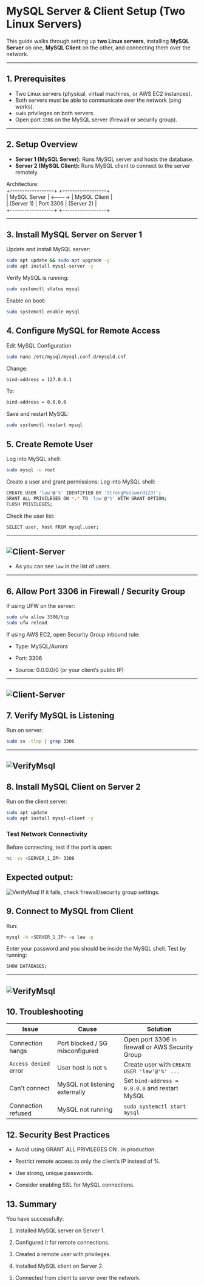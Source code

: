 # MySQL Server & Client Setup (Two Linux Servers)

This guide walks through setting up **two Linux servers**, installing **MySQL Server** on one, **MySQL Client** on the other, and connecting them over the network.

---

## 1. Prerequisites

- Two Linux servers (physical, virtual machines, or AWS EC2 instances).
- Both servers must be able to communicate over the network (ping works).
- `sudo` privileges on both servers.
- Open port `3306` on the MySQL server (firewall or security group).

---

## 2. Setup Overview

- **Server 1 (MySQL Server):** Runs MySQL server and hosts the database.
- **Server 2 (MySQL Client):** Runs MySQL client to connect to the server remotely.

Architecture:<br />
+------------------+ +------------------+ <br />
| MySQL Server | <----> | MySQL Client | <br />
| (Server 1) | Port 3306 | (Server 2) | <br />
+------------------+ +------------------+


---

## 3. Install MySQL Server on Server 1

Update and install MySQL server:

```bash
sudo apt update && sudo apt upgrade -y
sudo apt install mysql-server -y
```
Verify MySQL is running:
```bash
sudo systemctl status mysql
```
Enable on boot:
```bash
sudo systemctl enable mysql
```
## 4. Configure MySQL for Remote Access

Edit MySQL Configuration
```bash
sudo nano /etc/mysql/mysql.conf.d/mysqld.cnf
```
Change:
```bash
bind-address = 127.0.0.1
```
To:
```bash
bind-address = 0.0.0.0
```
Save and restart MySQL:
```bash
sudo systemctl restart mysql
```
## 5. Create Remote User

Log into MySQL shell:
```bash
sudo mysql -u root
```
Create a user and grant permissions:
Log into MySQL shell:
```bash
CREATE USER 'law'@'%' IDENTIFIED BY 'StrongPassword123!';
GRANT ALL PRIVILEGES ON *.* TO 'law'@'%' WITH GRANT OPTION;
FLUSH PRIVILEGES;

```
Check the user list:
```bash
SELECT user, host FROM mysql.user;
```
---
![Client-Server](../5.Client_Server_Architecture/images/1a.PNG)
---
- As you can see `law` in the list of users.
---
## 6. Allow Port 3306 in Firewall / Security Group

If using UFW on the server:
```bash
sudo ufw allow 3306/tcp
sudo ufw reload
```
If using AWS EC2, open Security Group inbound rule:

- Type: MySQL/Aurora

- Port: 3306

- Source: 0.0.0.0/0 (or your client’s public IP)
---
![Client-Server](../5.Client_Server_Architecture/images/1b.PNG)
---
## 7. Verify MySQL is Listening

Run on server:
```bash
sudo ss -tlnp | grep 3306

```
---
![VerifyMsql](../5.Client_Server_Architecture/images/1c.PNG)
---
## 8. Install MySQL Client on Server 2

Run on the client server:
```bash
sudo apt update
sudo apt install mysql-client -y

```
### Test Network Connectivity

Before connecting, test if the port is open:
```bash
nc -zv <SERVER_1_IP> 3306
```
Expected output:
---
![VerifyMsql](../5.Client_Server_Architecture/images/1d.PNG)
If it fails, check firewall/security group settings.
## 9. Connect to MySQL from Client

Run:
```bash
mysql -h <SERVER_1_IP> -u law -p

```
Enter your password and you should be inside the MySQL shell. Test by running:
```bash
SHOW DATABASES;
```
---
![VerifyMsql](../5.Client_Server_Architecture/images/3.PNG)
---
## 10. Troubleshooting
| Issue                 | Cause                           | Solution                                         |
| --------------------- | ------------------------------- | ------------------------------------------------ |
| Connection hangs      | Port blocked / SG misconfigured | Open port 3306 in firewall or AWS Security Group |
| `Access denied` error | User host is not `%`            | Create user with `CREATE USER 'law'@'%' ...`     |
| Can't connect         | MySQL not listening externally  | Set `bind-address = 0.0.0.0` and restart MySQL   |
| Connection refused    | MySQL not running               | `sudo systemctl start mysql`                     |


## 12. Security Best Practices

- Avoid using GRANT ALL PRIVILEGES ON *.* in production.

- Restrict remote access to only the client’s IP instead of %.

- Use strong, unique passwords.

- Consider enabling SSL for MySQL connections.

## 13. Summary

You have successfully:

1. Installed MySQL server on Server 1.

2. Configured it for remote connections.

3. Created a remote user with privileges.

4. Installed MySQL client on Server 2.

5. Connected from client to server over the network.
